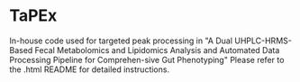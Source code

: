 # TaPEx
In-house code used for targeted peak processing in 
"A Dual UHPLC-HRMS-Based Fecal Metabolomics and Lipidomics Analysis and Automated Data Processing Pipeline for Comprehen-sive Gut Phenotyping"
Please refer to the .html README for detailed instructions.
